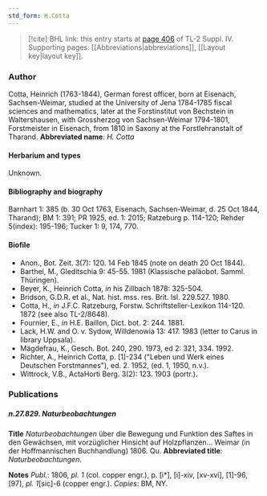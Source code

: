 ```yaml
---
std_form: H.Cotta
---
```


> [!cite] BHL link: this entry starts at [page 406](https://www.biodiversitylibrary.org/page/33266083) of TL-2 Suppl. IV.
> Supporting pages: [[Abbreviations|abbreviations]], [[Layout key|layout key]].

### Author

Cotta, Heinrich (1763-1844), German forest officer, born at Eisenach, Sachsen-Weimar, studied at the University of Jena 1784-1785 fiscal sciences and mathematics, later at the Forstinstitut von Bechstein in Waltershausen, with Grossherzog von Sachsen-Weimar 1794-1801, Forstmeister in Eisenach, from 1810 in Saxony at the Forstlehranstalt of Tharand. 
**Abbreviated name**: *H. Cotta*

#### Herbarium and types

Unknown.

#### Bibliography and biography

Barnhart 1: 385 (b. 30 Oct 1763, Eisenach, Sachsen-Weimar, d. 25 Oct 1844, Tharand); BM 1: 391; PR 1925, ed. 1: 2015; Ratzeburg p. 114-120; Rehder 5(index): 195-196; Tucker 1: 9, 174, 770.

#### Biofile

- Anon., Bot. Zeit. 3(7): 120. 14 Feb 1845 (note on death 20 Oct 1844).
- Barthel, M., Gleditschia 9: 45-55. 1981 (Klassische paläobot. Samml. Thüringen).
- Beyer, K., Heinrich Cotta, *in* his Zillbach 1878: 325-504.
- Bridson, G.D.R. et al., Nat. hist. mss. res. Brit. Isl. 229.527. 1980.
- Cotta, H., *in* J.F.C. Ratzeburg, Forstw. Schriftsteller-Lexikon 114-120. 1872 (see also TL-2/8648).
- Fournier, E., *in* H.E. Baillon, Dict. bot. 2: 244. 1881.
- Lack, H.W. and O. v. Sydow, Willdenowia 13: 417. 1983 (letter to Carus in library Uppsala).
- Mägdefrau, K., Gesch. Bot. 240, 290. 1973, ed 2: 321, 334. 1992.
- Richter, A., Heinrich Cotta, p. \[1\]-234 ("Leben und Werk eines Deutschen Forstmannes"), ed. 2. 1952, (ed. 1, 1950, n.v.).
- Wittrock, V.B., ActaHorti Berg. 3(2): 123. 1903 (portr.).

### Publications

##### n.27.829. Naturbeobachtungen

**Title**
*Naturbeobachtungen* über die Bewegung und Funktion des Saftes in den Gewächsen, mit vorzüglicher Hinsicht auf Holzpflanzen... Weimar (in der Hoffmannischen Buchhandlung) 1806. Qu.
**Abbreviated title**: *Naturbeobachtungen*.

**Notes**
*Publ*.: 1806, *pl. 1* (col. copper engr.), p. \[i\*\], \[i\]-xiv, \[xv-xvi\], \[1\]-96, \[97\], *pl. 1*\[sic\]-6 (copper engr.). *Copies*: BM, NY.


